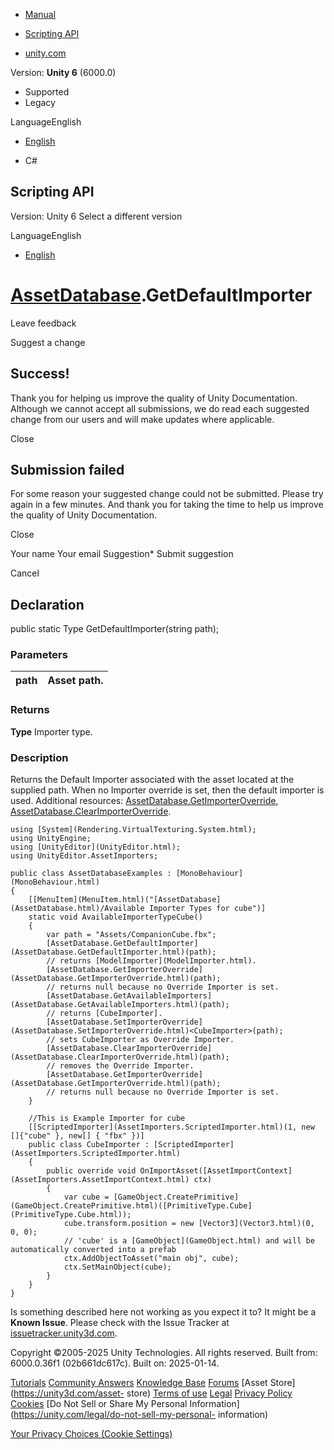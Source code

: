 [ ]()

  * [Manual](../Manual/index.html)
  * [Scripting API](../ScriptReference/index.html)

  * [unity.com](https://unity.com/)

Version: **Unity 6** (6000.0)

  * Supported
  * Legacy

LanguageEnglish

  * [English]()

  * C#

[ ](https://docs.unity3d.com)

## Scripting API

Version: Unity 6 Select a different version

LanguageEnglish

  * [English]()

#  [AssetDatabase](AssetDatabase.html).GetDefaultImporter

Leave feedback

Suggest a change

## Success!

Thank you for helping us improve the quality of Unity Documentation. Although
we cannot accept all submissions, we do read each suggested change from our
users and will make updates where applicable.

Close

## Submission failed

For some reason your suggested change could not be submitted. Please <a>try
again</a> in a few minutes. And thank you for taking the time to help us
improve the quality of Unity Documentation.

Close

Your name Your email Suggestion* Submit suggestion

Cancel

[ ]()

## Declaration

public static Type GetDefaultImporter(string path);

### Parameters

path | Asset path.  
---|---  
  
### Returns

**Type** Importer type.

### Description

Returns the Default Importer associated with the asset located at the supplied
path. When no Importer override is set, then the default importer is used.
Additional resources:
[AssetDatabase.GetImporterOverride](AssetDatabase.GetImporterOverride.html),
[AssetDatabase.ClearImporterOverride](AssetDatabase.ClearImporterOverride.html).

    
    
    using [System](Rendering.VirtualTexturing.System.html);
    using UnityEngine;
    using [UnityEditor](UnityEditor.html);
    using UnityEditor.AssetImporters;  
      
    public class AssetDatabaseExamples : [MonoBehaviour](MonoBehaviour.html)
    {
        [[MenuItem](MenuItem.html)("[AssetDatabase](AssetDatabase.html)/Available Importer Types for cube")]
        static void AvailableImporterTypeCube()
        {
            var path = "Assets/CompanionCube.fbx";
            [AssetDatabase.GetDefaultImporter](AssetDatabase.GetDefaultImporter.html)(path);
            // returns [ModelImporter](ModelImporter.html).
            [AssetDatabase.GetImporterOverride](AssetDatabase.GetImporterOverride.html)(path);
            // returns null because no Override Importer is set.
            [AssetDatabase.GetAvailableImporters](AssetDatabase.GetAvailableImporters.html)(path);
            // returns [CubeImporter].
            [AssetDatabase.SetImporterOverride](AssetDatabase.SetImporterOverride.html)<CubeImporter>(path);
            // sets CubeImporter as Override Importer.
            [AssetDatabase.ClearImporterOverride](AssetDatabase.ClearImporterOverride.html)(path);
            // removes the Override Importer.
            [AssetDatabase.GetImporterOverride](AssetDatabase.GetImporterOverride.html)(path);
            // returns null because no Override Importer is set.
        }  
      
        //This is Example Importer for cube
        [[ScriptedImporter](AssetImporters.ScriptedImporter.html)(1, new []{"cube" }, new[] { "fbx" })]
        public class CubeImporter : [ScriptedImporter](AssetImporters.ScriptedImporter.html)
        {
            public override void OnImportAsset([AssetImportContext](AssetImporters.AssetImportContext.html) ctx)
            {
                var cube = [GameObject.CreatePrimitive](GameObject.CreatePrimitive.html)([PrimitiveType.Cube](PrimitiveType.Cube.html));
                cube.transform.position = new [Vector3](Vector3.html)(0, 0, 0);
                // 'cube' is a [GameObject](GameObject.html) and will be automatically converted into a prefab
                ctx.AddObjectToAsset("main obj", cube);
                ctx.SetMainObject(cube);
            }
        }
    }
    

Is something described here not working as you expect it to? It might be a
**Known Issue**. Please check with the Issue Tracker at
[issuetracker.unity3d.com](https://issuetracker.unity3d.com).

Copyright ©2005-2025 Unity Technologies. All rights reserved. Built from:
6000.0.36f1 (02b661dc617c). Built on: 2025-01-14.

[Tutorials](https://unity3d.com/learn) [Community
Answers](https://answers.unity3d.com) [Knowledge
Base](https://support.unity3d.com/hc/en-us)
[Forums](https://forum.unity3d.com) [Asset Store](https://unity3d.com/asset-
store) [Terms of use](https://docs.unity3d.com/Manual/TermsOfUse.html)
[Legal](https://unity.com/legal) [Privacy
Policy](https://unity.com/legal/privacy-policy)
[Cookies](https://unity.com/legal/cookie-policy) [Do Not Sell or Share My
Personal Information](https://unity.com/legal/do-not-sell-my-personal-
information)

[Your Privacy Choices (Cookie Settings)](javascript:void\(0\);)

